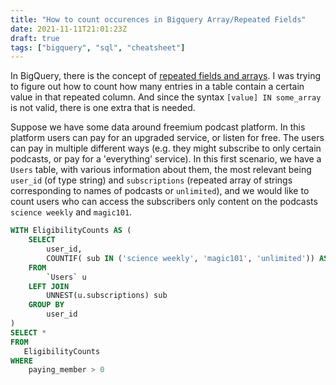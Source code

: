 ```yaml
---
title: "How to count occurences in Bigquery Array/Repeated Fields"
date: 2021-11-11T21:01:23Z
draft: true
tags: ["bigquery", "sql", "cheatsheet"]
---
```


In BigQuery, there is the concept of [repeated fields and arrays](https://medium.com/google-cloud/bigquery-explained-working-with-joins-nested-repeated-data-1941646ccb5b). I was trying to figure out how to count how many entries in a table contain a certain value in that repeated column. And since the syntax `[value] IN some_array` is not valid, there is one extra that is needed.


Suppose we have some data around freemium podcast platform. In this platform users can pay for an upgraded service, or listen for free. The users can pay in multiple different ways (e.g. they might subscribe to only certain podcasts, or pay for a 'everything' service). In this first scenario, we have a `Users` table, with various information about them, the most relevant being `user_id` (of type string) and `subscriptions` (repeated array of strings corresponding to names of podcasts or `unlimited`), and we would like to count users who can access the subscribers only content on the podcasts `science weekly` and `magic101`.

```sql
WITH EligibilityCounts AS (
    SELECT
        user_id,
        COUNTIF( sub IN ('science weekly', 'magic101', 'unlimited')) AS paying_member,
    FROM
        `Users` u
    LEFT JOIN 
        UNNEST(u.subscriptions) sub
    GROUP BY
        user_id
)
SELECT * 
FROM 
   EligibilityCounts
WHERE  
    paying_member > 0
```



